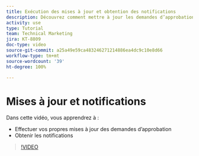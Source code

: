 ```yaml
---
title: Exécution des mises à jour et obtention des notifications
description: Découvrez comment mettre à jour les demandes d’approbation et obtenir vos notifications.
activity: use
type: Tutorial
team: Technical Marketing
jira: KT-8809
doc-type: video
source-git-commit: a25a49e59ca483246271214886ea4dc9c10e8d66
workflow-type: tm+mt
source-wordcount: '39'
ht-degree: 100%

---
```


# Mises à jour et notifications

Dans cette vidéo, vous apprendrez à :

* Effectuer vos propres mises à jour des demandes d’approbation
* Obtenir les notifications

>[!VIDEO](https://video.tv.adobe.com/v/335109/?quality=12&learn=on)

<!---
learn more URLS
Tag others on updates
Update work
--->
